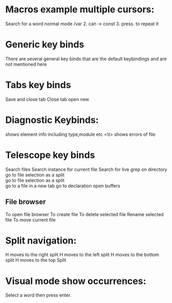 # Macros example multiple cursors:
Search for a word normal mode /var
2. can -> const
3. press. to repeat it

# Generic key binds

There are several general key binds that are the default keybindings and are not mentioned here

# Tabs key binds
<C-s><C-w> Save and close tab
<C-S-w> Close tab
<C-t> open new

# Diagnostic Keybinds:
<ga> shows element info including type,module etc
<\t> shows errors of file

# Telescope key binds

<C-p> Search files
<C-f> Search instance for current file
<C-S><C-f> Search for live grep on directory
<C-x> go to file selection as a split  
<C-v> go to file selection as a split  
<C-t> go to a file in a new tab
<gd> go to declaration
<C-u> open buffers

## File browser

<C-b> To open file browser 
<c> To create file 
<d> To delete selected file
<r> Rename selected file
<m> To move current file

# Split navigation:

<C-w>H moves to the right split
<C-l>H moves to the left split
<C-j>H moves to the bottom split
<C-k>H moves to the top Split


# Visual mode show occurrences:
Select a word then press enter.


